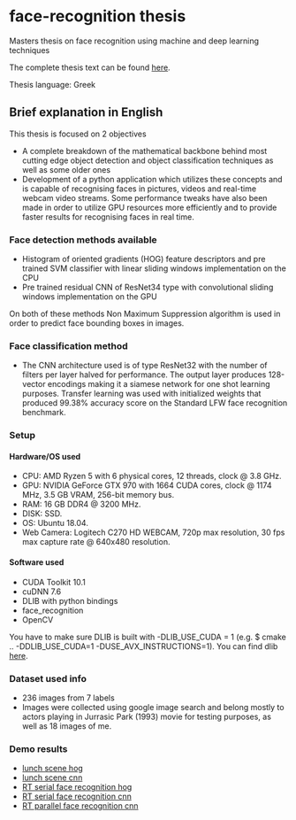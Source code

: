 # face-recognition thesis
Masters thesis on face recognition using machine and deep learning techniques

The complete thesis text can be found [here](https://nemertes.lis.upatras.gr/jspui/handle/10889/12597).

Thesis language: Greek

## Brief explanation in English
This thesis is focused on 2 objectives
- A complete breakdown of the mathematical backbone behind most cutting edge object detection and object classification
techniques as well as some older ones
- Development of a python application which utilizes these concepts and is capable of recognising faces in pictures, videos and real-time webcam video streams. Some performance tweaks have also been made in order to utilize GPU resources more efficiently and to provide faster results for recognising faces in real time.

### Face detection methods available
- Histogram of oriented gradients (HOG) feature descriptors and pre trained SVM classifier with linear sliding windows implementation on the CPU
- Pre trained residual CNN of ResNet34 type with convolutional sliding windows implementation on the GPU

On both of these methods Non Maximum Suppression algorithm is used in order to predict face bounding boxes in images.

### Face classification method

- The CNN architecture used is of type ResNet32 with the number of filters per layer halved for performance. The output layer produces 128-vector encodings making it a siamese network for one shot learning purposes. Transfer learning was used with initialized weights that produced 99.38% accuracy score on the Standard LFW face recognition benchmark.

### Setup

#### Hardware/OS used

- CPU: AMD Ryzen 5 with 6 physical cores, 12 threads, clock @ 3.8 GHz.
- GPU: NVIDIA GeForce GTX 970 with 1664 CUDA cores, clock @ 1174 MHz, 3.5 GB VRAM, 256-bit memory bus.
- RAM: 16 GB DDR4 @ 3200 MHz.
- DISK: SSD.
- OS: Ubuntu 18.04.
- Web Camera: Logitech C270 HD WEBCAM, 720p max resolution, 30 fps max capture rate @ 640x480 resolution.

#### Software used

- CUDA Toolkit 10.1
- cuDNN 7.6
- DLIB with python bindings
- face_recognition
- OpenCV

You have to make sure DLIB is built with -DLIB_USE_CUDA = 1 (e.g. $ cmake .. -DDLIB_USE_CUDA=1 -DUSE_AVX_INSTRUCTIONS=1). You can find dlib [here](https://github.com/davisking/dlib).

### Dataset used info

- 236 images from 7 labels
- Images were collected using google image search and belong mostly to actors playing in Jurrasic Park (1993) movie for testing purposes, as well as 18 images of me.

### Demo results
- [lunch scene hog](https://www.youtube.com/watch?v=zwEndBDHaaA&feature=youtu.be)
- [lunch scene cnn](https://www.youtube.com/watch?v=G1qOlcf1Vws&feature=youtu.be)
- [RT serial face recognition hog](https://youtu.be/CKpEE-dsw_8)
- [RT serial face recognition cnn](https://youtu.be/9EsVTHkRb0M)
- [RT parallel face recognition cnn](https://youtu.be/MXyvp5FSaQ4)
